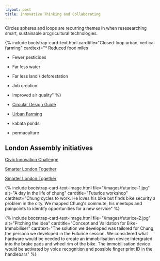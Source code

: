 ```yaml
---
layout: post
title: Innovative Thinking and Collaborating
---
```


Circles spheres and loops are recurring themes in when resesearching smart, sustainable arcgricultural technologies.

{% include bootstrap-card-text.html cardtitle="Closed-loop urban, vertical farming" cardtext="* Reduced food miles
* Fewer pesticides
* Far less water
* Far less land / deforestation
* Job creation
* Improved air quality" %}

* [Circular Design Guide](https://www.circulardesignguide.com)

* [Urban Farming](https://futurism.com/urban-farming-future-agriculture/amp/)
* kabata ponds
* permaculture

## London Assembly initiatives

[Civic Innovation Challenge](https://www.london.gov.uk/press-releases/mayoral/tech-firms-give-15k-to-tackle-londons-challenges)

[Smarter London Together](https://www.london.gov.uk/what-we-do/business-and-economy/supporting-londons-sectors/smart-london/smarter-london-together)

[Smarter London Together](https://www.london.gov.uk/what-we-do/environment/london-environment-strategy)

{% include bootstrap-card-text-image.html file="/images/futurice-1.jpg" alt="A day in the life of chung" cardtitle="Futurice workshop" cardtext="Chung cycles to work. He loves his bike but finds bike security a problem in the city. We mapped Chung's commute, his meetups and painpoints to identify opportunities for a new service" %}

{% include bootstrap-card-text-image.html file="/images/futurice-2.jpg" alt="Pitching the idea" cardtitle="Concept and Validation for Bike-Immobiliser" cardtext="The solution we developed was tailored for Chung, the persona we developed in the Futurice session. We considered what hardware would be needed to create an immobilisation device intergrated into the brake pads and wheel rim of the bike. The immobilisation device would be activated by voice recognition and possible finger print ID in the handlebars" %}

